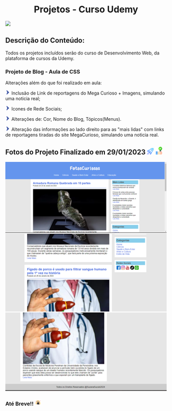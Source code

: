 
# <h1 align="center">Projetos - Curso Udemy</h1>

<img src="https://img.shields.io/static/v1?label=<DESENVOLVIMENTO WEB>&message=<CSS>&color=<COLOR>&style=<STYLE>&logo=<LOGO>">

## Descrição do Conteúdo:
<p> Todos os projetos incluídos serão do curso de Desenvolvimento Web, da plataforma de cursos da Udemy.



<h3>Projeto de Blog - Aula de CSS</h3>

Alterações além do que foi realizado em aula:

<img src="icon/ponta-de-flecha.png" width="15px"> Inclusão de Link de reportagens do Mega Curioso + Imagens, simulando uma noticia real;

<img src="icon/ponta-de-flecha.png" width="15px"> Icones de Rede Sociais;

<img src="icon/ponta-de-flecha.png" width="15px"> Alterações de: Cor, Nome do Blog, Tópicos(Menus).

<img src="icon/ponta-de-flecha.png" width="15px"> Alteração das informações ao lado direito para as "mais lidas" com links de reportagens tiradas do site MegaCurioso, simulando uma noticia real.

<h2> Fotos do Projeto Finalizado em 29/01/2023 <img src="icon/foguete.png" width="20px"> <img src="icon/certo.png"></h2>

<img src="image/Slide 1.png">

<img src="image/Slide 2.png">

<img src="image/Slide 3.png">

<h3>Até Breve!! <img src="icon/onigiri.png" width="20px"> </h3>








